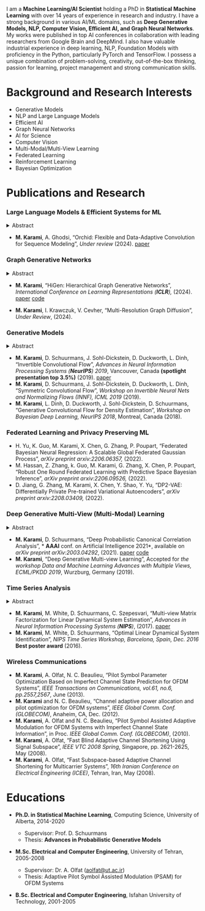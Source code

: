 I am a **Machine Learning/AI Scientist** holding a PhD in **Statistical Machine Learning** with over 14 years of
experience in research and industry. I have a strong background in various AI/ML domains, such as **Deep
Generative Models, NLP, Computer Vision, Efficient AI, and Graph Neural Networks**. My works were published in top
AI conferences in collaboration with leading researchers from Google Brain and DeepMind. I also have valuable
industrial experience in deep learning, NLP, Foundation Models with proficiency in the Python, particularly
PyTorch and TensorFlow. I possess a unique combination of problem-solving, creativity, out-of-the-box
thinking, passion for learning, project management and strong communication skills.

# Background and Research Interests

- Generative Models
- NLP and Large Language Models
- Efficient AI
- Graph Neural Networks
- AI for Science
- Computer Vision
- Multi-Modal/Multi-View Learning 
- Federated Learning
- Reinforcement Learning
- Bayesian Optimization

<!-- | Generative Models    | NLP and Sequence Modeling |
| -------- | ------- |
| Graph Neural Networks | Representation Learning  |
| Probabilistic Deep Learning | Federated Learning |
| Computer Vision | Reinforcement Learning|
| Multi-Modal/Multi-View Learning | Bayesian Optimization| -->

# Publications and Research

### Large Language Models & Efficient Systems for ML
<details>
<summary> Abstract </summary>
 In the rapidly evolving landscape of deep learning, the quest for models that
balance expressivity with computational efficiency has never been more
critical. This paper introduces Orchid, a novel architecture that reimagines
sequence modeling by incorporating a new data-dependent convolution mechanism.
Orchid is designed to address the inherent limitations of traditional attention
mechanisms, particularly their quadratic complexity, without compromising the
ability to capture long-range dependencies and in-context learning. At the core
of Orchid lies the data-dependent convolution layer, which dynamically adjusts
its kernel conditioned on input data using a dedicated conditioning neural
network. We design two simple conditioning networks that maintain shift
equivariance in the adaptive convolution operation. The dynamic nature of
data-dependent convolution kernel, coupled with gating operations, grants
Orchid high expressivity while maintaining efficiency and quasilinear
scalability for long sequences. We rigorously evaluate Orchid across multiple
domains, including language modeling and image classification, to showcase its
performance and generality. Our experiments demonstrate that Orchid
architecture not only outperforms traditional attention-based architectures
such as BERT and Vision Transformers with smaller model sizes, but also extends
the feasible sequence length beyond the limitations of the dense attention
layers. This achievement represents a significant step towards more efficient
and scalable deep learning models for sequence modeling.
</details>

- **M. Karami**, A. Ghodsi, “Orchid: Flexible and Data-Adaptive Convolution for Sequence Modeling”, *Under review* (2024).
[paper](https://arxiv.org/abs/2402.18508)


### Graph Generative Networks
<details>
<summary> Abstract </summary>
  Most real-world graphs exhibit a hierarchical structure, which is often overlooked by existing graph generation methods. To address this limitation, we propose a novel graph generative network that captures the hierarchical nature of graphs and successively generates the graph sub-structures in a coarse-to-fine fashion. At each level of hierarchy, this model generates communities in parallel, followed by the prediction of cross-edges between communities using separate neural networks. This modular approach enables scalable graph generation for large and complex graphs. 

  
  Moreover, we model the output distribution of edges in the hierarchical graph with a multinomial distribution and derive a recursive factorization for this distribution. This enables us to generate community graphs with integer-valued edge weights in an autoregressive manner. Empirical studies demonstrate the effectiveness and scalability of our proposed generative model, achieving state-of-the-art performance in terms of graph quality across various benchmark datasets.

<!--  Most real-world graphs exhibit a hierarchical structure, which is often overlooked
by existing graph generation methods. To address this limitation, we propose a
novel graph generative network that captures the hierarchical nature of graphs
and successively generates the graph sub-structures in a coarse-to-fine fashion. At
each level of hierarchy, this model generates communities in parallel, followed by
the prediction of cross-edges between communities using a separate model. This
modular approach results in a highly scalable graph generative network. 
  
  Moreover, we model the output distribution of edges in the hierarchical graph with
a multinomial distribution and derive a recursive factorization for this distribution,
enabling us to generate sub-graphs with integer-valued edge weights in an
autoregressive approach. Empirical studies demonstrate that the proposed generative
model can effectively capture both local and global properties of graphs
and achieves state-of-the-art performance in terms of graph quality on various
benchmarks. -->

</details>

- **M. Karami**, “HiGen: Hierarchical Graph Generative Networks”, *International
Conference on Learning Representations (**ICLR**),* (2024).
[paper](https://arxiv.org/abs/2305.19337) [code](https://github.com/Karami-m/HiGen_main)
<!--  - **M. Karami**, J. Luo, “On Hierarchical Multi-Resolution Graph Generative Models ”, *arXiv preprint arxiv:2303.03293,
Machine Learning for Drug Discovery (MLDD) Workshop ICLR 2023* (2023). -->

- **M. Karami**, I. Krawczuk, V. Cevher, “Multi-Resolution Graph Diffusion”, _Under Review_, (2024).

### Generative Models
<details>
<summary> Abstract </summary>
  Normalizing flows construct a complex probability density by transforming a simple base density, such as a standard normal distribution, via a chain of smooth, invertible mappings (bijections). Flow-based generative networks can be used to construct high quality generative probabilistic models, but training and sample generation require repeated evaluation of Jacobian determinants and function inverses. In this work, we investigated a set of novel normalizing flows based on circular and symmetric convolutions. It was shown that these transforms admit efficient Jacobian determinant computation and inverse mapping (deconvolution) in 𝒪(𝑁 log𝑁) time. Based on these invertible convolution filters, a nonlinear data-adaptive convolution transformation was proposed where expressiveness is increased by allowing a layer’s kernel to adapt to the layers input.

Another outcome of this work was an analytic approach to designing and also better understanding the role of nonlinear gates through the lens of their contribution to latent variables’ distributions. We have shown that specific regularizers, such as sparsity, can be induced on intermediate activations by designing customized pointwise nonlinear gates.
</details>

- **M. Karami**, D. Schuurmans, J. Sohl-Dickstein, D. Duckworth, L. Dinh, “Invertible Convolutional Flow”, *Advances in Neural Information Processing Systems (**NeurIPS**) 2019*, Vancouver, Canada **(spotlight presentation top 3.5%)** (2019).
[paper](https://papers.nips.cc/paper/2019/hash/b1f62fa99de9f27a048344d55c5ef7a6-Abstract.html)
- **M. Karami**, D. Schuurmans, J. Sohl-Dickstein, D. Duckworth, L. Dinh, “Symmetric Convolutional Flow”,
*Workshop on Invertible Neural Nets and Normalizing Flows (INNF), ICML 2019* (2019).
- **M. Karami**, L. Dinh, D. Duckworth, J. Sohl-Dickstein, D. Schuurmans, “Generative Convolutional Flow for
Density Estimation”, *Workshop on Bayesian Deep Learning, NeurIPS 2018*, Montreal, Canada (2018).

### Federated Learning and Privacy Preserving ML
- H. Yu, K. Guo, M. Karami, X. Chen, G. Zhang, P. Poupart, “Federated Bayesian Neural Regression: A
Scalable Global Federated Gaussian Process”, *arXiv preprint arxiv:2206.06357,* (2022).
- M. Hassan, Z. Zhang, k. Guo, M. Karami, G. Zhang, X. Chen, P. Poupart, “Robust One Round Federated
Learning with Predictive Space Bayesian Inference”, *arXiv preprint arxiv:2206.09526,* (2022).
- D. Jiang, G. Zhang, M. Karami, X. Chen, Y. Shao, Y. Yu, “DP2-VAE: Differentially Private Pre-trained
Variational Autoencoders”, *arXiv preprint arxiv:2208.03409,* (2022).

### Deep Generative Multi-View (Multi-Modal) Learning
<details>
<summary> Abstract </summary>
  We proposed an interpretable deep generative framework for multi-view learning based on a probabilistic formulation of canonical correlation analysis (CCA). The model combines a linear multi-view layer in the latent space with deep generative networks as observation models. The proposed model decomposes the variability between views into a shared latent representation that describes the common underlying sources of variation and a set of view-specific components. We designed an efficient learning algorithm using a variational inference procedure incorporating the solution of probabilistic CCA. This also offered a flexible data fusion method in the latent space. Importantly, the proposed model can be generalized to an arbitrary number of views. An empirical analysis confirms that the proposed deep multi-view model can discover subtle relationships between multiple views and recover rich representations.
</details>

- **M. Karami**, D. Schuurmans, “Deep Probabilistic Canonical Correlation Analysis”, * **AAAI**
conf. on Artificial Intelligence 2021*, available on *arXiv preprint arXiv:2003.04292*, (2021).
[paper](https://papers.nips.cc/paper/2017/hash/c2964caac096f26db222cb325aa267cb-Abstract.html)
[code](https://github.com/Karami-m/Deep-Probabilistic-Multi-View)
- **M. Karami**, “Deep Generative Multi-view Learning”, Accepted for *the workshop Data and Machine Learning
Advances with Multiple Views, ECML/PKDD 2019*, Wurzburg, Germany (2019).

### Time Series Analysis
<details>
<summary> Abstract </summary>
  Maximum likelihood is typically considered to be hard in this setting since latent states and transition parameters must be inferred jointly. Given that expectation-maximization does not scale and is prone to local minima, moment-matching approaches from the subspace identification literature have become standard, despite known statistical efficiency issues. In this work, we instead reconsidered likelihood maximization of LDS with generalized-linear observation models. Key to the approach was a reformulation of the LDS model as a two-view convex optimization problem that allowed us to approximate the estimation task as a form of matrix factorization, and hence apply recent global optimization techniques. Furthermore, a novel proximal mapping update was analytically derived for this two-view reformulation that significantly simplified the optimization procedure. The resulting algorithm was simple to use and flexible enough to incorporate different losses and regularizers while empirical studies demonstrated that this estimation strategy outperforms widely-used identification algorithms such as subspace identification methods, both in terms of accuracy and runtime.
</details>

- **M. Karami**, M. White, D. Schuurmans, C. Szepesvari, “Multi-view Matrix Factorization for Linear Dynamical
System Estimation”, *Advances in Neural Information Processing Systems (**NIPS**)*, (2017).
[paper](https://papers.nips.cc/paper/2017/hash/c2964caac096f26db222cb325aa267cb-Abstract.html)
- **M. Karami**, M. White, D. Schuurmans, “Optimal Linear Dynamical System Identification”, *NIPS Time
Series Workshop, Barcelona, Spain, Dec. 2016* **Best poster award** (2016).

### Wireless Communications
- **M. Karami**, A. Olfat, N. C. Beaulieu, “Pilot Symbol Parameter Optimization Based on Imperfect Channel
State Prediction for OFDM Systems”, *IEEE Transactions on Communications, vol.61, no.6, pp.2557,2567*,
June (2013).
- **M. Karami** and N. C. Beaulieu, “Channel adaptive power allocation and pilot optimization for OFDM
systems”, *IEEE Global Comm. Conf. (GLOBECOM)*, Anaheim, CA, Dec. (2012).
- **M. Karami**, A. Olfat and N. C. Beaulieu, “Pilot Symbol Assisted Adaptive Modulation for OFDM Systems
with Imperfect Channel State Information”, in Proc. *IEEE Global Comm. Conf. (GLOBECOM)*, (2010).
- **M. Karami**, A. Olfat, “Fast Blind Adaptive Channel Shortening Using Signal Subspace”, *IEEE VTC 2008
Spring*, Singapore, pp. 2621-2625, May (2008).
- **M. Karami**, A. Olfat, “Fast Subspace-based Adaptive Channel Shortening for Multicarrier Systems”, *16th
Iranian Conference on Electrical Engineering (ICEE)*, Tehran, Iran, May (2008).

# Educations
- **Ph.D. in Statistical Machine Learning**, Computing Science, University of Alberta, 2014-2020
  - Supervisor: Prof. D. Schuurmans
  - Thesis: **Advances in Probabilistic Generative Models**

- **M.Sc. Electrical and Computer Engineering**, University of Tehran, 2005-2008
  - Supervisor: Dr. A. Olfat (aolfat@ut.ac.ir)
  - Thesis: Adaptive Pilot Symbol Assisted Modulation (PSAM) for OFDM Systems

- **B.Sc. Electrical and Computer Engineering**, Isfahan University of Technology, 2001-2005

